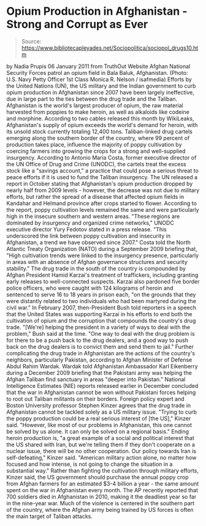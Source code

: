 # Opium Production in Afghanistan - Strong and Corrupt as Ever

> Source: https://www.bibliotecapleyades.net/Sociopolitica/sociopol_drugs10.htm

by Nadia Prupis
06 January 2011
from
TruthOut Website
Afghan National Security
Forces patrol an opium field in Bala Baluk, Afghanistan.
(Photo: U.S. Navy Petty
Officer 1st Class Monica R. Nelson / isafmedia)
Efforts by
the United Nations (UN), the US
military and the Indian government to curb opium production in Afghanistan
since 2007 have been largely ineffective, due in large part to the ties
between the drug trade and the Taliban.
Afghanistan is the world's largest producer of opium, the raw material
harvested from poppies to make heroin, as well as alkaloids like codeine and
morphine. According to two cables released this month by
WikiLeaks,
Afghanistan's supply of opium exceeds the world's demand for heroin, with
its unsold stock
currently totaling 12,400 tons.
Taliban-linked drug cartels emerging along the
southern border of the country, where 99 percent of production takes place,
influence the majority of poppy cultivation by coercing farmers into growing
the crops for a strong and well-supplied insurgency.
According to Antonio Maria Costa, former executive director of the UN Office
of Drug and Crime (UNODC), the cartels treat the excess stock like a
"savings account," a practice that could pose a serious threat to peace
efforts if it is used to fund the Taliban insurgency.
The
UN released a report in October stating that Afghanistan's opium
production dropped by nearly half from 2009 levels - however, the decrease
was not due to military efforts, but rather the spread of a disease that
affected opium fields in Kandahar and Helmand province after crops started
to flower.
According to the report, poppy cultivation levels remained the same and were
particularly high in the insecure southern and western areas.
"These regions are dominated by insurgency
and organized crime networks," UNODC executive director Yury Fedotov
stated in a press release.
"This underscored the link between poppy
cultivation and insecurity in Afghanistan, a trend we have observed
since 2007."
Costa told the North Atlantic Treaty
Organization (NATO) during a September 2009 briefing that,
"High cultivation trends were linked to the
insurgency presence, particularly in areas with an absence of Afghan
governance structures and security stability."
The drug trade in the south of the country is
compounded by Afghan President Hamid Karzai's
treatment of
traffickers, including
granting early releases to well-connected suspects.
Karzai also pardoned five border police officers, who were caught with 124
kilograms of heroin and sentenced to serve 16 to 18 years in prison each,
"on the grounds that they were distantly related to two individuals who had
been martyred during the civil war."
In February 2007, then-President Bush
told reporters in a speech that the
United States was supporting Karzai in his efforts to end both the
cultivation of opium and the corruption that compounds the country's drug
trade.
"[We're] helping the president in a variety
of ways to deal with the problem," Bush said at the time.
"One way to
deal with the drug problem is for there to be a push back to the drug
dealers, and a good way to push back on the drug dealers is to convict
them and send them to jail."
Further complicating the drug trade in
Afghanistan are the actions of the country's neighbors, particularly
Pakistan, according to Afghan Minister of Defense Abdul Rahim Wardak.
Wardak told Afghanistan Ambassador Karl Eikenberry during a December 2009 briefing that the Pakistani army was
helping the Afghan Taliban find sanctuary in areas "deeper into Pakistan."
National Intelligence Estimates (NIE) reports released earlier in December
concluded that the war in Afghanistan cannot be won without Pakistani forces
helping to root out Taliban militants on their borders.
Foreign policy expert and Boston University professor Stephen Kinzer agrees
that the drug trade in Afghanistan cannot be tackled solely as a US military
issue.
"Trying to curb the poppy production could
be
a real serious interest of [the US]," Kinzer said. "However, like
most of our problems in Afghanistan, this one cannot be solved by us
alone. It can only be solved on a regional basis."
Ending heroin production is,
"a great example of a social and political
interest that the US shared with Iran, but we're telling them if they
don't cooperate on a nuclear issue, there will be no other cooperation.
Our policy towards Iran is self-defeating," Kinzer said.
"American
military action alone, no matter how focused and how intense, is not
going to change the situation in a substantial way."
Rather than fighting the cultivation through
military efforts, Kinzer said, the US government should purchase the annual
poppy crop from Afghan farmers for an estimated $3-4 billion a year -
the
same amount spent on the war in Afghanistan every month.
The AP recently reported that 700 soldiers died in Afghanistan in 2010,
making it the deadliest year so far in the nine-year war.
Much of the violence is centered in the southern
part of the country, where the Afghan army being trained by US forces is
often the main target of Taliban attacks.
